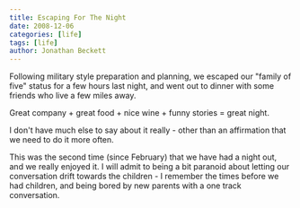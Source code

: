 ```yaml
---
title: Escaping For The Night
date: 2008-12-06
categories: [life]
tags: [life]
author: Jonathan Beckett
---
```


Following military style preparation and planning, we escaped our "family of five" status for a few hours last night, and went out to dinner with some friends who live a few miles away.

Great company + great food + nice wine + funny stories = great night.

I don't have much else to say about it really - other than an affirmation that we need to do it more often.

This was the second time (since February) that we have had a night out, and we really enjoyed it. I will admit to being a bit paranoid about letting our conversation drift towards the children - I remember the times before we had children, and being bored by new parents with a one track conversation.